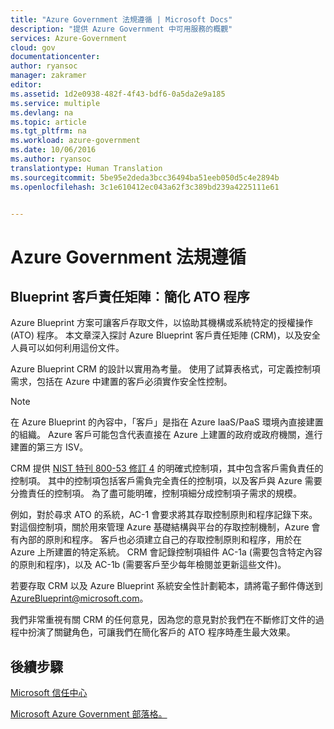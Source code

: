 ```yaml
---
title: "Azure Government 法規遵循 | Microsoft Docs"
description: "提供 Azure Government 中可用服務的概觀"
services: Azure-Government
cloud: gov
documentationcenter: 
author: ryansoc
manager: zakramer
editor: 
ms.assetid: 1d2e0938-482f-4f43-bdf6-0a5da2e9a185
ms.service: multiple
ms.devlang: na
ms.topic: article
ms.tgt_pltfrm: na
ms.workload: azure-government
ms.date: 10/06/2016
ms.author: ryansoc
translationtype: Human Translation
ms.sourcegitcommit: 5be95e2deda3bcc36494ba51eeb050d5c4e2894b
ms.openlocfilehash: 3c1e610412ec043a62f3c389bd239a4225111e61


---
```

# <a name="azure-government-compliance"></a>Azure Government 法規遵循
## <a name="blueprint-customer-responsibilities-matrix--streamlining-ato-processes"></a>Blueprint 客戶責任矩陣︰簡化 ATO 程序
Azure Blueprint 方案可讓客戶存取文件，以協助其機構或系統特定的授權操作 (ATO) 程序。 本文章深入探討 Azure Blueprint 客戶責任矩陣 (CRM)，以及安全人員可以如何利用這份文件。

Azure Blueprint CRM 的設計以實用為考量。 使用了試算表格式，可定義控制項需求，包括在 Azure 中建置的客戶必須實作安全性控制。

> [!NOTE]
> 在 Azure Blueprint 的內容中，「客戶」是指在 Azure IaaS/PaaS 環境內直接建置的組織。 Azure 客戶可能包含代表直接在 Azure 上建置的政府或政府機關，進行建置的第三方 ISV。
> 
> 

CRM 提供 <a href="http://nvlpubs.nist.gov/nistpubs/SpecialPublications/NIST.SP.800-53r4.pdf">NIST 特刊 800-53 修訂 4</a> 的明確式控制項，其中包含客戶需負責任的控制項。 其中的控制項包括客戶需負完全責任的控制項，以及客戶與 Azure 需要分擔責任的控制項。 為了盡可能明確，控制項細分成控制項子需求的規模。

例如，對於尋求 ATO 的系統，AC-1 會要求將其存取控制原則和程序記錄下來。 對這個控制項，關於用來管理 Azure 基礎結構與平台的存取控制機制，Azure 會有內部的原則和程序。 客戶也必須建立自己的存取控制原則和程序，用於在 Azure 上所建置的特定系統。 CRM 會記錄控制項組件 AC-1a (需要包含特定內容的原則和程序)，以及 AC-1b (需要客戶至少每年檢閱並更新這些文件)。 

若要存取 CRM 以及 Azure Blueprint 系統安全性計劃範本，請將電子郵件傳送到 AzureBlueprint@microsoft.com。

我們非常重視有關 CRM 的任何意見，因為您的意見對於我們在不斷修訂文件的過程中扮演了關鍵角色，可讓我們在簡化客戶的 ATO 程序時產生最大效果。

## <a name="next-steps"></a>後續步驟
<a href="https://www.microsoft.com/en-us/trustcenter/Compliance/default.aspx">Microsoft 信任中心</a>

<a href="https://blogs.msdn.microsoft.com/azuregov/">Microsoft Azure Government 部落格。 </a>




<!--HONumber=Dec16_HO2-->


